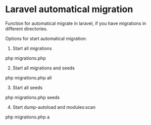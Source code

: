 Laravel automatical migration
=============================

Function for automatical migrate in laravel, if you have migrations in different directories.

Options for start automatical migration:

1) Start all migrations

php migrations.php

2) Start all migrations and seeds

php migrations.php all

3) Start all seeds

php migrations.php seeds

4) Start dump-autoload and modules:scan

php migrations.php a

